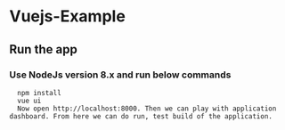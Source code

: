 # Vuejs-Example

## Run the app

### Use NodeJs version 8.x and run below commands

```
  npm install 
  vue ui
  Now open http://localhost:8000. Then we can play with application dashboard. From here we can do run, test build of the application.
```
